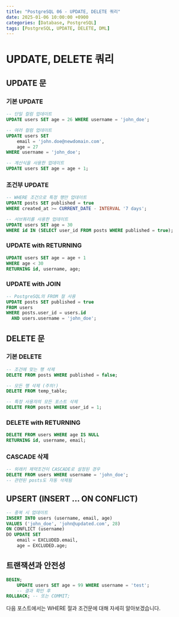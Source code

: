 ```yaml
---
title: "PostgreSQL 06 - UPDATE, DELETE 쿼리"
date: 2025-01-06 10:00:00 +0900
categories: [Database, PostgreSQL]
tags: [PostgreSQL, UPDATE, DELETE, DML]
---
```


# UPDATE, DELETE 쿼리

## UPDATE 문

### 기본 UPDATE
```sql
-- 단일 컬럼 업데이트
UPDATE users SET age = 26 WHERE username = 'john_doe';

-- 여러 컬럼 업데이트
UPDATE users SET 
    email = 'john.doe@newdomain.com',
    age = 27
WHERE username = 'john_doe';

-- 계산식을 사용한 업데이트
UPDATE users SET age = age + 1;
```

### 조건부 UPDATE
```sql
-- WHERE 조건으로 특정 행만 업데이트
UPDATE posts SET published = true 
WHERE created_at >= CURRENT_DATE - INTERVAL '7 days';

-- 서브쿼리를 사용한 업데이트
UPDATE users SET age = 30 
WHERE id IN (SELECT user_id FROM posts WHERE published = true);
```

### UPDATE with RETURNING
```sql
UPDATE users SET age = age + 1 
WHERE age < 30 
RETURNING id, username, age;
```

### UPDATE with JOIN
```sql
-- PostgreSQL의 FROM 절 사용
UPDATE posts SET published = true 
FROM users 
WHERE posts.user_id = users.id 
  AND users.username = 'john_doe';
```

## DELETE 문

### 기본 DELETE
```sql
-- 조건에 맞는 행 삭제
DELETE FROM posts WHERE published = false;

-- 모든 행 삭제 (주의!)
DELETE FROM temp_table;

-- 특정 사용자의 모든 포스트 삭제
DELETE FROM posts WHERE user_id = 1;
```

### DELETE with RETURNING
```sql
DELETE FROM users WHERE age IS NULL 
RETURNING id, username, email;
```

### CASCADE 삭제
```sql
-- 외래키 제약조건이 CASCADE로 설정된 경우
DELETE FROM users WHERE username = 'john_doe';
-- 관련된 posts도 자동 삭제됨
```

## UPSERT (INSERT ... ON CONFLICT)
```sql
-- 중복 시 업데이트
INSERT INTO users (username, email, age) 
VALUES ('john_doe', 'john@updated.com', 28)
ON CONFLICT (username) 
DO UPDATE SET 
    email = EXCLUDED.email,
    age = EXCLUDED.age;
```

## 트랜잭션과 안전성
```sql
BEGIN;
    UPDATE users SET age = 99 WHERE username = 'test';
    -- 결과 확인 후
ROLLBACK; -- 또는 COMMIT;
```

다음 포스트에서는 WHERE 절과 조건문에 대해 자세히 알아보겠습니다. 